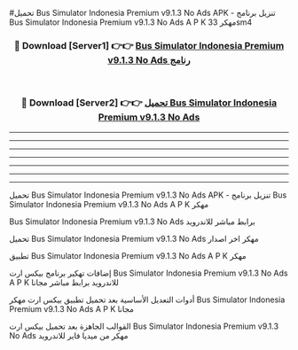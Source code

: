 #تحميل Bus Simulator Indonesia Premium v9.1.3 No Ads  APK - تنزيل برنامج Bus Simulator Indonesia Premium v9.1.3 No Ads  A P K مهكر 33sm4 



<div align="center">
<h3>🔴 Download [Server1] 👉👉 <a href="https://apkdownload10.web.app/?title=Bus Simulator Indonesia Premium v9.1.3 No Ads ">Bus Simulator Indonesia Premium v9.1.3 No Ads  رنامج</a></h3><br>

<h3>🔴 Download [Server2] 👉👉 <a href="https://apkdownload10.web.app/?title=Bus Simulator Indonesia Premium v9.1.3 No Ads ">تحميل Bus Simulator Indonesia Premium v9.1.3 No Ads  </a></h3>
</div>


----------------------------------------------------------

----------------------------------------------------------

----------------------------------------------------------

----------------------------------------------------------

----------------------------------------------------------

----------------------------------------------------------

----------------------------------------------------------

تحميل Bus Simulator Indonesia Premium v9.1.3 No Ads  APK - تنزيل برنامج Bus Simulator Indonesia Premium v9.1.3 No Ads  A P K مهكر

Bus Simulator Indonesia Premium v9.1.3 No Ads  برابط مباشر للاندرويد

تحميل Bus Simulator Indonesia Premium v9.1.3 No Ads  مهكر اخر اصدار

تطبيق Bus Simulator Indonesia Premium v9.1.3 No Ads  A P K مهكر

إضافات تهكير برنامج بيكس ارت Bus Simulator Indonesia Premium v9.1.3 No Ads  A P K للاندرويد برابط مباشر مجانا

أدوات التعديل الأساسية بعد تحميل تطبيق بيكس ارت مهكر Bus Simulator Indonesia Premium v9.1.3 No Ads  A P K مجانا

القوالب الجاهزة بعد تحميل بيكس ارت Bus Simulator Indonesia Premium v9.1.3 No Ads  مهكر من ميديا فاير للاندرويد


